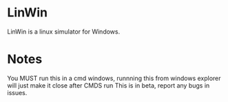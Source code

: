 # LinWin
LinWin is a linux simulator for Windows.




# Notes
You MUST run this in a cmd windows, runnning this from windows explorer will just make it close after CMDS run
This is in beta, report any bugs in issues.
